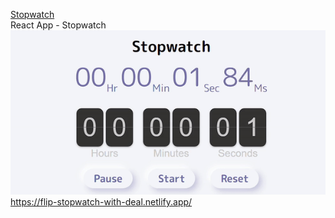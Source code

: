 
<a href='https://flip-stopwatch-with-deal.netlify.app/'>Stopwatch</a> </br>
React App - Stopwatch </br>
![](https://github.com/Saniksi/Stopwatch/blob/master/public/stopwatch.gif)
https://flip-stopwatch-with-deal.netlify.app/ </br>
